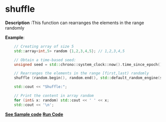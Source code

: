 # shuffle

**Description** :This function can rearranges the elements in the range randomly

**Example**:
```cpp
    // Creating array of size 5
    std::array<int,5> random {1,2,3,4,5}; // 1,2,3,4,5

    // Obtain a time-based seed:
    unsigned seed = std::chrono::system_clock::now().time_since_epoch().count();

    // Rearranges the elements in the range [first,last) randomly
    shuffle (random.begin(), random.end(), std::default_random_engine(seed));

    std::cout << "Shuffle:";

    // Print the content in array random
    for (int& x: random) std::cout << ' ' << x;
    std::cout << '\n';
```
**[See Sample code](../snippets/algorithm/shuffle.cpp)**
**[Run Code](https://rextester.com/NNI79837)**
